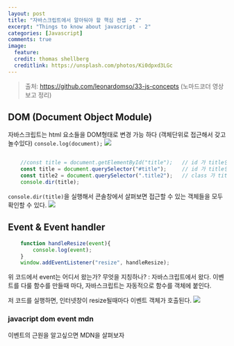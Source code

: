 ```yaml
---
layout: post
title: "자바스크립트에서 알아둬야 할 핵심 컨셉 - 2"
excerpt: "Things to know about javascript - 2"
categories: [Javascript]
comments: true
image:
  feature:
  credit: thomas shellberg
  creditlink: https://unsplash.com/photos/Ki0dpxd3LGc
---
```



>출처: https://github.com/leonardomso/33-js-concepts (노마드코더 영상보고 정리)

## DOM (Document Object Module)

자바스크립트는 html 요소들을 DOM형태로 변경 가능 하다 (객체단위로 접근해서 갖고놀수있다)
`console.log(document);`
<img src="https://miro.medium.com/max/1118/1*O31VV7G3O8Zpg0kyo2v-tw.png" />


```javascript

    //const title = document.getElementById("title");   // id 가 title인 객체 select
    const title = document.querySelector("#title");     // id 가 title인 객체 select
    const title2 = document.querySelector(".title2");   // class 가 title2인 객체 select
    console.dir(title);

```
`console.dir(title)`을 실행해서 콘솔창에서 살펴보면 접근할 수 있는 객체들을 모두 확인할 수 있다.
<img src="https://miro.medium.com/max/1072/1*bojzXIAT_GA4NfL60tVXdA.png" />



## Event & Event handler

```javascript
    function handleResize(event){
        console.log(event);
    }
    window.addEventListener("resize", handleResize);

```

위 코드에서 event는 어디서 왔는가? 무엇을 지칭하나?
: 자바스크립트에서 왔다.
이벤트를 다룰 함수를 만들때 마다, 자바스크립트는 자동적으로 함수를 객체에 붙인다.

저 코드를 실행하면, 인터넷창이 resize될때마다 이벤트 객체가 호출된다.
<img src="https://miro.medium.com/max/1174/1*oy5kVwi5mPziqpXxQBlbkg.png">

### javacript dom event mdn

이벤트의 근원을 알고싶으면 MDN을 살펴보자

